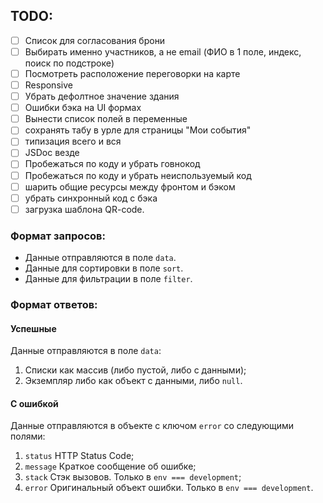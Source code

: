 ## TODO:

- [ ] Список для согласования брони
- [ ] Выбирать именно участников, а не email (ФИО в 1 поле, индекс, поиск по подстроке)
- [ ] Посмотреть расположение переговорки на карте
- [ ] Responsive
- [ ] Убрать дефолтное значение здания
- [ ] Ошибки бэка на UI формах
- [ ] Вынести список полей в переменные
- [ ] сохранять табу в урле для страницы "Мои события"
- [ ] типизация всего и вся
- [ ] JSDoc везде
- [ ] Пробежаться по коду и убрать говнокод
- [ ] Пробежаться по коду и убрать неиспользуемый код
- [ ] шарить общие ресурсы между фронтом и бэком
- [ ] убрать синхронный код с бэка
- [ ] загрузка шаблона QR-code.

### Формат запросов:

- Данные отправляются в поле `data`.
- Данные для сортировки в поле `sort`.
- Данные для фильтрации в поле `filter`.

### Формат ответов:

#### Успешные

Данные отправляются в поле `data`:
1. Списки как массив (либо пустой, либо с данными);
2. Экземпляр либо как объект с данными, либо `null`.

#### С ошибкой

Данные отправляются в объекте с ключом `error` со следующими полями:
1. `status` HTTP Status Code;
2. `message` Краткое сообщение об ошибке;
3. `stack` Стэк вызовов. Только в `env === development`;
4. `error` Оригинальный объект ошибки. Только в `env === development`.